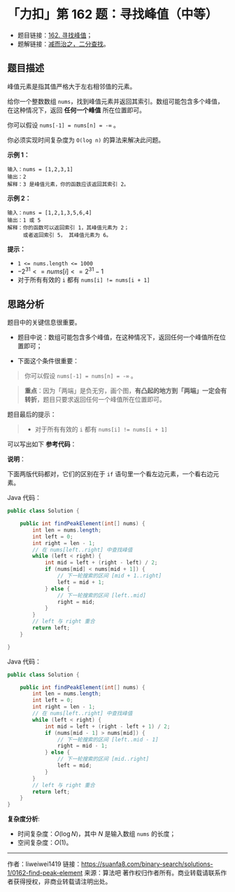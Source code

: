 # 「力扣」第 162 题：寻找峰值（中等）

- 题目链接：[162. 寻找峰值](https://leetcode-cn.com/problems/find-peak-element/)；
- 题解链接：[减而治之，二分查找](https://leetcode-cn.com/problems/find-peak-element/solution/jian-er-zhi-zhi-er-fen-cha-zhao-by-liweiwei1419/)。

## 题目描述

峰值元素是指其值严格大于左右相邻值的元素。

给你一个整数数组 `nums`，找到峰值元素并返回其索引。数组可能包含多个峰值，在这种情况下，返回 **任何一个峰值** 所在位置即可。

你可以假设 `nums[-1] = nums[n] = -∞` 。

你必须实现时间复杂度为 `O(log n)` 的算法来解决此问题。

**示例 1：**

```
输入：nums = [1,2,3,1]
输出：2
解释：3 是峰值元素，你的函数应该返回其索引 2。
```

**示例 2：**

```
输入：nums = [1,2,1,3,5,6,4]
输出：1 或 5
解释：你的函数可以返回索引 1，其峰值元素为 2；
     或者返回索引 5， 其峰值元素为 6。
```

**提示：**

- `1 <= nums.length <= 1000`
- $-2^{31} <= nums[i] <= 2^{31} - 1$
- 对于所有有效的 `i` 都有 `nums[i] != nums[i + 1]`

## 思路分析

题目中的关键信息很重要。

- 题目中说：数组可能包含多个峰值，在这种情况下，返回任何一个峰值所在位置即可；

- 下面这个条件很重要：

> 你可以假设 `nums[-1] = nums[n] = -∞` 。

> **重点**：因为「两端」是负无穷，画个图，**有凸起的地方到「两端」一定会有转折**，题目只要求返回任何一个峰值所在位置即可。

题目最后的提示：

> - 对于所有有效的 `i` 都有 `nums[i] != nums[i + 1]`

可以写出如下 **参考代码**：

**说明**：

下面两版代码都对，它们的区别在于 `if` 语句里一个看左边元素，一个看右边元素。

Java 代码：
```java
public class Solution {

    public int findPeakElement(int[] nums) {
        int len = nums.length;
        int left = 0;
        int right = len - 1;
        // 在 nums[left..right] 中查找峰值
        while (left < right) {
            int mid = left + (right - left) / 2;
            if (nums[mid] < nums[mid + 1]) {
                // 下一轮搜索的区间 [mid + 1..right]
                left = mid + 1;
            } else {
                // 下一轮搜索的区间 [left..mid]
                right = mid;
            }
        }
        // left 与 right 重合
        return left;
    }

}
````
Java 代码：
```java
public class Solution {

    public int findPeakElement(int[] nums) {
        int len = nums.length;
        int left = 0;
        int right = len - 1;
        // 在 nums[left..right] 中查找峰值
        while (left < right) {
            int mid = left + (right - left + 1) / 2;
            if (nums[mid - 1] > nums[mid]) {
                // 下一轮搜索的区间 [left..mid - 1]
                right = mid - 1;
            } else {
                // 下一轮搜索的区间 [mid..right]
                left = mid;
            }
        }
        // left 与 right 重合
        return left;
    }
}
````

**复杂度分析**:

- 时间复杂度：$O(\log N)$，其中 $N$ 是输入数组 `nums` 的长度；
- 空间复杂度：$O(1)$。



---

作者：liweiwei1419
链接：https://suanfa8.com/binary-search/solutions-1/0162-find-peak-element
来源：算法吧
著作权归作者所有。商业转载请联系作者获得授权，非商业转载请注明出处。